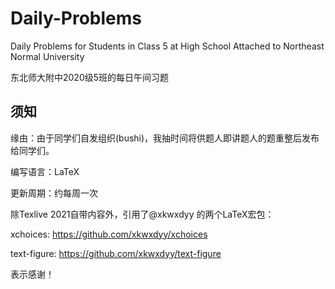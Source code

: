 # Daily-Problems
Daily Problems for Students in Class 5 at High School Attached to Northeast Normal University

东北师大附中2020级5班的每日午间习题

## 须知
缘由：由于同学们自发组织(bushi)，我抽时间将供题人即讲题人的题重整后发布给同学们。

编写语言：LaTeX

更新周期：约每周一次

除Texlive 2021自带内容外，引用了@xkwxdyy 的两个LaTeX宏包：

xchoices: https://github.com/xkwxdyy/xchoices

text-figure: https://github.com/xkwxdyy/text-figure

表示感谢！
